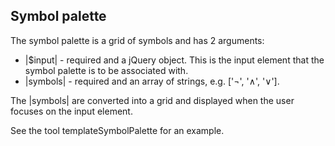 ## Symbol palette

The symbol palette is a grid of symbols and has 2 arguments:
* |$input| - required and a jQuery object. This is the input element that the symbol palette is to be associated with.
* |symbols| - required and an array of strings, e.g. ['¬', '∧', '∨'].

The |symbols| are converted into a grid and displayed when the user focuses on the input element.

See the tool templateSymbolPalette for an example.